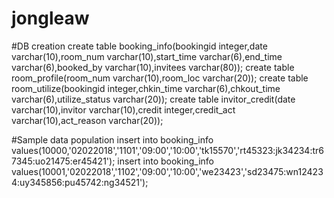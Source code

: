 # jongleaw

#DB creation
create table booking_info(bookingid integer,date varchar(10),room_num varchar(10),start_time varchar(6),end_time varchar(6),booked_by varchar(10),invitees varchar(80));
create table room_profile(room_num varchar(10),room_loc varchar(20));
create table room_utilize(bookingid integer,chkin_time varchar(6),chkout_time varchar(6),utilize_status varchar(20));
create table invitor_credit(date varchar(10),invitor varchar(10),credit integer,credit_act varchar(10),act_reason varchar(20));

#Sample data population
insert into booking_info values(10000,'02022018','1101','09:00','10:00','tk15570','rt45323:jk34234:tr67345:uo21475:er45421');
insert into booking_info values(10001,'02022018','1102','09:00','10:00','we23423','sd23475:wn124234:uy345856:pu45742:ng34521');
